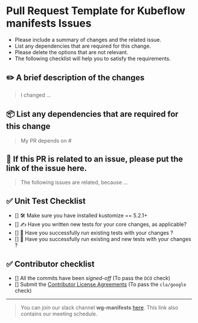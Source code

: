 # Pull Request Template for Kubeflow manifests Issues

- Please include a summary of changes and the related issue. 
- List any dependencies that are required for this change. 
- Please delete the options that are not relevant.
- The following checklist will help you to satisfy the requirements.



## ✏️ A brief description of the changes
> I changed ...

## 📦 List any dependencies that are required for this change
> My PR depends on #

## 🐛 If this PR is related to an issue, please put the link of the issue here.
> The following issues are related, because ...


  
## ✅ Unit Test Checklist
  
  - [] 🛠️ Make sure you have installed kustomize == 5.2.1+     
  - [] ✍️ Have you written new tests for your core changes, as applicable?      
  - [] 🔄 Have you successfully run existing tests with your changes ?    
  - [] 🚀 Have you successfully run existing and new tests with your changes ?

## ✅ Contributor checklist
  - [] All the commits have been _signed-off_  (To pass the `DCO` check)
  - [] Submit the [Contributor License Agreements](https://cla.developers.google.com/clas) (To pass the `cla/google` check)


---     
 
>You can join our slack channel **wg-manifests** [here](https://www.kubeflow.org/docs/about/community/). This link also contains our meeting schedule.
  